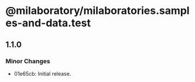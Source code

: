 # @milaboratory/milaboratories.samples-and-data.test

## 1.1.0

### Minor Changes

- 01e65cb: Initial release.
